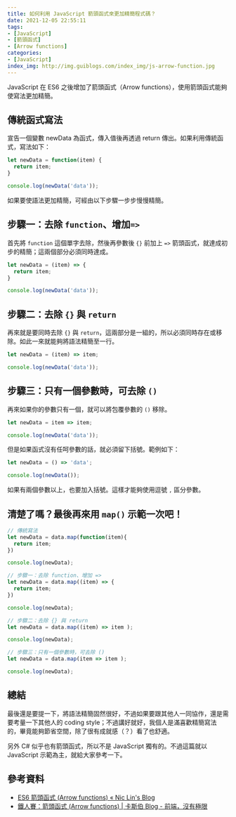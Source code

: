 ```yaml
---
title: 如何利用 JavaScript 箭頭函式來更加精簡程式碼？
date: 2021-12-05 22:55:11
tags:
- [JavaScript]
- [箭頭函式]
- [Arrow functions]
categories:
- [JavaScript]
index_img: http://img.guiblogs.com/index_img/js-arrow-function.jpg
---
```


JavaScript 在 ES6 之後增加了箭頭函式（Arrow functions），使用箭頭函式能夠使寫法更加精簡。

<!-- more -->

## 傳統函式寫法

宣告一個變數 newData 為函式，傳入值後再透過 return 傳出。如果利用傳統函式，寫法如下：

``` JavaScript
let newData = function(item) {
  return item;
}

console.log(newData('data'));
```

如果要使語法更加精簡，可經由以下步驟一步步慢慢精簡。

## 步驟一：去除 `function`、增加`=>`

首先將 `function` 這個單字去除，然後再參數後 `{}` 前加上 `=>` 箭頭函式，就達成初步的精簡；這兩個部分必須同時達成。

``` JavaScript
let newData = (item) => {
  return item;
}

console.log(newData('data'));
```

## 步驟二：去除 `{}` 與 `return`

再來就是要同時去除 `{}` 與 `return`，這兩部分是一組的，所以必須同時存在或移除。如此一來就能夠將語法精簡至一行。

``` JavaScript
let newData = (item) => item;

console.log(newData('data'));
```

## 步驟三：只有一個參數時，可去除 `()`

再來如果你的參數只有一個，就可以將包覆參數的 `()` 移除。

``` JavaScript
let newData = item => item;

console.log(newData('data'));
```

但是如果函式沒有任呵參數的話，就必須留下括號。範例如下：

``` JavaScript
let newData = () => 'data';

console.log(newData());
```

如果有兩個參數以上，也要加入括號。這樣才能夠使用逗號 `,` 區分參數。

## 清楚了嗎？最後再來用 `map()` 示範一次吧！

``` JavaScript
// 傳統寫法
let newData = data.map(function(item){
  return item;
})

console.log(newData);

// 步驟一：去除 function、增加 =>
let newData = data.map((item) => {
  return item;
})

console.log(newData);

// 步驟二：去除 {} 與 return
let newData = data.map((item) => item );

console.log(newData);

// 步驟三：只有一個參數時，可去除 ()
let newData = data.map(item => item );

console.log(newData);
```

## 總結

最後還是要提一下，將語法精簡固然很好，不過如果要跟其他人一同協作，還是需要考量一下其他人的 coding style；不過講好就好，我個人是滿喜歡精簡寫法的，畢竟能夠節省空間，除了很有成就感（？）看了也舒適。

另外 C# 似乎也有箭頭函式，所以不是 JavaScript 獨有的。不過這篇就以 JavaScript 示範為主，就給大家參考一下。

## 參考資料

* [ES6 箭頭函式 (Arrow functions) « Nic Lin&#39;s Blog](https://blog.niclin.tw/2019/09/30/arrow-function-in-javascript/)
* [鐵人賽：箭頭函式 (Arrow functions) | 卡斯伯 Blog - 前端，沒有極限](https://wcc723.github.io/javascript/2017/12/21/javascript-es6-arrow-function/)